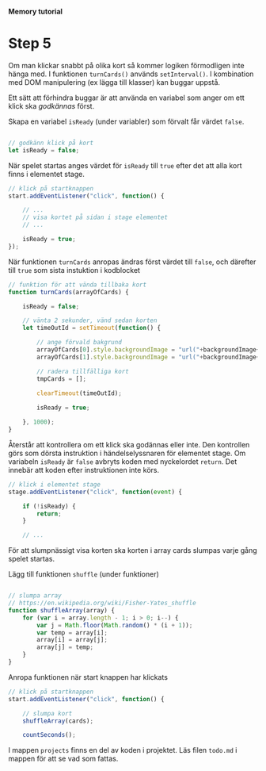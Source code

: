**Memory tutorial**

# Step 5

Om man klickar snabbt på olika kort så kommer logiken förmodligen inte hänga med. I funktionen `turnCards()` används `setInterval()`.
I kombination med DOM manipulering (ex lägga till klasser) kan buggar uppstå.

Ett sätt att förhindra buggar är att använda en variabel som anger om ett klick ska *godkännas* först.

Skapa en variabel `isReady` (under variabler) som förvalt får värdet `false`.

```js

// godkänn klick på kort 
let isReady = false;

```

När spelet startas anges värdet för `isReady` till `true` efter det att alla kort finns i elementet stage.

```js
// klick på startknappen
start.addEventListener("click", function() {

    // ...
    // visa kortet på sidan i stage elementet
    // ...

    isReady = true;
});

```

När funktionen `turnCards` anropas ändras först värdet till `false`, och därefter till `true` som sista instuktion i kodblocket

```js
// funktion för att vända tillbaka kort
function turnCards(arrayOfCards) {

    isReady = false;

    // vänta 2 sekunder, vänd sedan korten
    let timeOutId = setTimeout(function() {

        // ange förvald bakgrund
        arrayOfCards[0].style.backgroundImage = "url("+backgroundImage+")";
        arrayOfCards[1].style.backgroundImage = "url("+backgroundImage+")";

        // radera tillfälliga kort 
        tmpCards = [];

        clearTimeout(timeOutId);
        
        isReady = true;

    }, 1000);
}
```

   
Återstår att kontrollera om ett klick ska godännas eller inte. Den kontrollen görs som dörsta instruktion i händelselyssnaren för elementet stage.
Om variabeln `isReady` är `false` avbryts koden med nyckelordet `return`. Det innebär att koden efter instruktionen inte körs.

```js
// klick i elementet stage
stage.addEventListener("click", function(event) {

    if (!isReady) {
        return;
    }

    // ...

```


För att slumpnässigt visa korten ska korten i array cards slumpas varje gång spelet startas.

Lägg till funktionen `shuffle` (under funktioner)

```js

// slumpa array
// https://en.wikipedia.org/wiki/Fisher-Yates_shuffle
function shuffleArray(array) {
    for (var i = array.length - 1; i > 0; i--) {
        var j = Math.floor(Math.random() * (i + 1));
        var temp = array[i];
        array[i] = array[j];
        array[j] = temp;
    }
}
```

Anropa funktionen när start knappen har klickats

```js
// klick på startknappen
start.addEventListener("click", function() {

    // slumpa kort
    shuffleArray(cards);

    countSeconds();

```

I mappen `projects` finns en del av koden i projektet. Läs filen `todo.md` i mappen för att se vad som fattas.